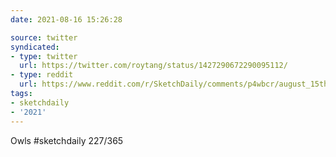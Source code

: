 ```yaml
---
date: 2021-08-16 15:26:28

source: twitter
syndicated:
- type: twitter
  url: https://twitter.com/roytang/status/1427290672290095112/
- type: reddit
  url: https://www.reddit.com/r/SketchDaily/comments/p4wbcr/august_15th_parliament/h962a2z/
tags:
- sketchdaily
- '2021'
---
```


Owls #sketchdaily 227/365 
